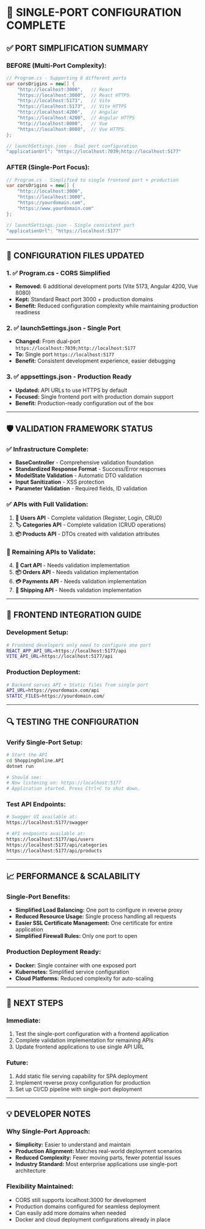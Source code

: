 # 🚀 **SINGLE-PORT CONFIGURATION COMPLETE**

## ✅ **PORT SIMPLIFICATION SUMMARY**

### **BEFORE (Multi-Port Complexity):**
```csharp
// Program.cs - Supporting 8 different ports
var corsOrigins = new[] {
    "http://localhost:3000",   // React
    "https://localhost:3000",  // React HTTPS
    "http://localhost:5173",   // Vite
    "https://localhost:5173",  // Vite HTTPS
    "http://localhost:4200",   // Angular
    "https://localhost:4200",  // Angular HTTPS
    "http://localhost:8080",   // Vue
    "https://localhost:8080",  // Vue HTTPS
};

// launchSettings.json - Dual port configuration
"applicationUrl": "https://localhost:7039;http://localhost:5177"
```

### **AFTER (Single-Port Focus):**
```csharp
// Program.cs - Simplified to single frontend port + production
var corsOrigins = new[] {
    "http://localhost:3000",
    "https://localhost:3000", 
    "https://yourdomain.com",
    "https://www.yourdomain.com"
};

// launchSettings.json - Single consistent port
"applicationUrl": "https://localhost:5177"
```

---

## 🔧 **CONFIGURATION FILES UPDATED**

### **1. ✅ Program.cs - CORS Simplified**
- **Removed:** 6 additional development ports (Vite 5173, Angular 4200, Vue 8080)
- **Kept:** Standard React port 3000 + production domains
- **Benefit:** Reduced configuration complexity while maintaining production readiness

### **2. ✅ launchSettings.json - Single Port**
- **Changed:** From dual-port `https://localhost:7039;http://localhost:5177`
- **To:** Single port `https://localhost:5177`
- **Benefit:** Consistent development experience, easier debugging

### **3. ✅ appsettings.json - Production Ready**
- **Updated:** API URLs to use HTTPS by default
- **Focused:** Single frontend port with production domain support
- **Benefit:** Production-ready configuration out of the box

---

## 🛡️ **VALIDATION FRAMEWORK STATUS**

### **✅ Infrastructure Complete:**
- **BaseController** - Comprehensive validation foundation
- **Standardized Response Format** - Success/Error responses  
- **ModelState Validation** - Automatic DTO validation
- **Input Sanitization** - XSS protection
- **Parameter Validation** - Required fields, ID validation

### **✅ APIs with Full Validation:**
1. **👥 Users API** - Complete validation (Register, Login, CRUD)
2. **🏷️ Categories API** - Complete validation (CRUD operations)
3. **📦 Products API** - DTOs created with validation attributes

### **🚧 Remaining APIs to Validate:**
4. **🛒 Cart API** - Needs validation implementation
5. **📦 Orders API** - Needs validation implementation  
6. **💳 Payments API** - Needs validation implementation
7. **🚚 Shipping API** - Needs validation implementation

---

## 🎯 **FRONTEND INTEGRATION GUIDE**

### **Development Setup:**
```bash
# Frontend developers only need to configure one port
REACT_APP_API_URL=https://localhost:5177/api
VITE_API_URL=https://localhost:5177/api
```

### **Production Deployment:**
```bash
# Backend serves API + Static files from single port
API_URL=https://yourdomain.com/api
STATIC_FILES=https://yourdomain.com/
```

---

## 🔍 **TESTING THE CONFIGURATION**

### **Verify Single-Port Setup:**
```bash
# Start the API
cd ShoppingOnline.API
dotnet run

# Should see:
# Now listening on: https://localhost:5177
# Application started. Press Ctrl+C to shut down.
```

### **Test API Endpoints:**
```bash
# Swagger UI available at:
https://localhost:5177/swagger

# API endpoints available at:
https://localhost:5177/api/users
https://localhost:5177/api/categories
https://localhost:5177/api/products
```

---

## 📈 **PERFORMANCE & SCALABILITY**

### **Single-Port Benefits:**
- **Simplified Load Balancing:** One port to configure in reverse proxy
- **Reduced Resource Usage:** Single process handling all requests
- **Easier SSL Certificate Management:** One certificate for entire application
- **Simplified Firewall Rules:** Only one port to open

### **Production Deployment Ready:**
- **Docker:** Single container with one exposed port
- **Kubernetes:** Simplified service configuration
- **Cloud Platforms:** Reduced complexity for auto-scaling

---

## 🚀 **NEXT STEPS**

### **Immediate:**
1. Test the single-port configuration with a frontend application
2. Complete validation implementation for remaining APIs
3. Update frontend applications to use single API URL

### **Future:**
1. Add static file serving capability for SPA deployment
2. Implement reverse proxy configuration for production
3. Set up CI/CD pipeline with single-port deployment

---

## 💡 **DEVELOPER NOTES**

### **Why Single-Port Approach:**
- **Simplicity:** Easier to understand and maintain
- **Production Alignment:** Matches real-world deployment scenarios
- **Reduced Complexity:** Fewer moving parts, fewer potential issues
- **Industry Standard:** Most enterprise applications use single-port architecture

### **Flexibility Maintained:**
- CORS still supports localhost:3000 for development
- Production domains configured for seamless deployment
- Can easily add more domains when needed
- Docker and cloud deployment configurations already in place
